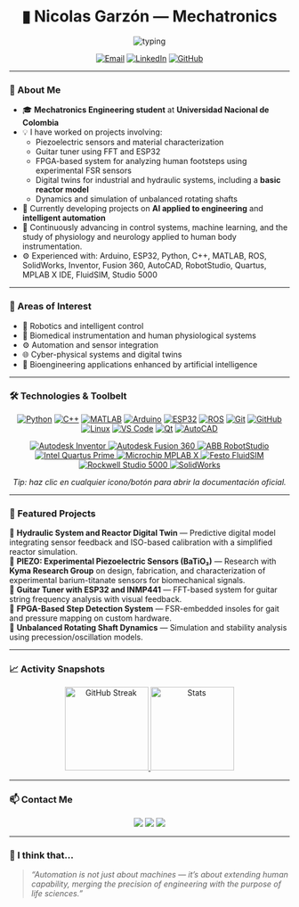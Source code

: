 <!-- PROFILE README — Nicolas-Eule -->
<h1 align="center">▮ Nicolas Garzón — Mechatronics </h1>

<!-- typing line -->
<p align="center">
  <img src="https://readme-typing-svg.demolab.com?font=JetBrains+Mono&weight=700&size=18&duration=2600&pause=900&color=00E5FF&center=true&vCenter=true&width=980&lines=Robotics+%7C+AI+for+Engineering+%7C+Biomedical+Instrumentation+%7C+Automation" alt="typing">
</p>

<p align="center">
  <a href="mailto:jngarzona@unal.edu.co"><img alt="Email" src="https://img.shields.io/badge/Contact-Email-D14836?style=flat&logo=gmail&logoColor=white"></a>
  <a href="https://www.linkedin.com/in/nicolas-garz%C3%B3n-acevedo-787238127/"><img alt="LinkedIn" src="https://img.shields.io/badge/LinkedIn-Nicol%C3%A1s%20Garz%C3%B3n-0A66C2?style=flat&logo=linkedin&logoColor=white"></a>
  <a href="https://github.com/Nicolas-Eule"><img alt="GitHub" src="https://img.shields.io/badge/GitHub-Nicolas--Eule-181717?style=flat&logo=github"></a>
</p>

---

### 🚀 About Me
- 🎓 **Mechatronics Engineering student** at **Universidad Nacional de Colombia**
- 💡 I have worked on projects involving:
  - Piezoelectric sensors and material characterization  
  - Guitar tuner using FFT and ESP32  
  - FPGA-based system for analyzing human footsteps using experimental FSR sensors  
  - Digital twins for industrial and hydraulic systems, including a **basic reactor model**  
  - Dynamics and simulation of unbalanced rotating shafts  
- 🔭 Currently developing projects on **AI applied to engineering** and **intelligent automation**
- 🌱 Continuously advancing in control systems, machine learning, and the study of physiology and neurology applied to human body instrumentation.
- ⚙️ Experienced with: Arduino, ESP32, Python, C++, MATLAB, ROS, SolidWorks, Inventor, Fusion 360, AutoCAD, RobotStudio, Quartus, MPLAB X IDE, FluidSIM, Studio 5000

---

### 🧠 Areas of Interest
- 🤖 Robotics and intelligent control  
- 🧩 Biomedical instrumentation and human physiological systems  
- ⚙️ Automation and sensor integration  
- 🌐 Cyber-physical systems and digital twins  
- 🧬 Bioengineering applications enhanced by artificial intelligence  

---

### 🛠️ Technologies & Toolbelt
<!-- Tip: cada icono abre la docs oficial correspondiente -->
<p align="center">
  <a href="https://docs.python.org/3/"><img title="Python Docs" alt="Python" src="https://skillicons.dev/icons?i=python"></a>
  <a href="https://en.cppreference.com/"><img title="C++ Reference" alt="C++" src="https://skillicons.dev/icons?i=cpp"></a>
  <a href="https://www.mathworks.com/products/matlab.html"><img title="MATLAB" alt="MATLAB" src="https://skillicons.dev/icons?i=matlab"></a>
  <a href="https://www.arduino.cc/"><img title="Arduino" alt="Arduino" src="https://skillicons.dev/icons?i=arduino"></a>
  <a href="https://www.espressif.com/en/products/socs/esp32"><img title="ESP32 (Espressif)" alt="ESP32" src="https://skillicons.dev/icons?i=raspberrypi"></a>
  <a href="https://www.ros.org/"><img title="ROS" alt="ROS" src="https://skillicons.dev/icons?i=ros"></a>
  <a href="https://git-scm.com/doc"><img title="Git Docs" alt="Git" src="https://skillicons.dev/icons?i=git"></a>
  <a href="https://docs.github.com/"><img title="GitHub Docs" alt="GitHub" src="https://skillicons.dev/icons?i=github"></a>
  <a href="https://www.kernel.org/"><img title="Linux" alt="Linux" src="https://skillicons.dev/icons?i=linux"></a>
  <a href="https://code.visualstudio.com/"><img title="VS Code" alt="VS Code" src="https://skillicons.dev/icons?i=vscode"></a>
  <a href="https://www.qt.io/"><img title="Qt" alt="Qt" src="https://skillicons.dev/icons?i=qt"></a>
  <a href="https://www.autodesk.com/products/autocad/overview"><img title="AutoCAD" alt="AutoCAD" src="https://skillicons.dev/icons?i=autocad"></a>
</p>

<!-- Botones para herramientas que no existen en skillicons -->
<p align="center">
  <a href="https://www.autodesk.com/products/inventor/overview">
    <img alt="Autodesk Inventor" src="https://img.shields.io/badge/Autodesk-Inventor-e67e22?style=for-the-badge&logo=autodesk&logoColor=white">
  </a>
  <a href="https://www.autodesk.com/products/fusion-360/overview">
    <img alt="Autodesk Fusion 360" src="https://img.shields.io/badge/Autodesk-Fusion%20360-f39c12?style=for-the-badge&logo=autodesk&logoColor=white">
  </a>
  <a href="https://new.abb.com/products/robotics/robotstudio">
    <img alt="ABB RobotStudio" src="https://img.shields.io/badge/ABB-RobotStudio-c0392b?style=for-the-badge&logo=abb&logoColor=white">
  </a>
  <a href="https://www.intel.com/content/www/us/en/software/programmable/quartus-prime/overview.html">
    <img alt="Intel Quartus Prime" src="https://img.shields.io/badge/Intel-Quartus%20Prime-0071c5?style=for-the-badge&logo=intel&logoColor=white">
  </a>
  <a href="https://www.microchip.com/en-us/tools-resources/develop/mplab-x-ide">
    <img alt="Microchip MPLAB X" src="https://img.shields.io/badge/Microchip-MPLAB%20X-d81b60?style=for-the-badge&logo=microchip&logoColor=white">
  </a>
  <a href="https://www.festo.com/es/es/c/products/software/fluid-sim-id_605237/">
    <img alt="Festo FluidSIM" src="https://img.shields.io/badge/Festo-FluidSIM-1e90ff?style=for-the-badge&logo=festo&logoColor=white">
  </a>
  <a href="https://www.rockwellautomation.com/en-us/products/software/factorytalk/designsuite/studio-5000.html">
    <img alt="Rockwell Studio 5000" src="https://img.shields.io/badge/Rockwell-Studio%205000-cc0000?style=for-the-badge&logo=rockwell-automation&logoColor=white">
  </a>
  <a href="https://www.solidworks.com/">
    <img alt="SolidWorks" src="https://img.shields.io/badge/Dassault-SOLIDWORKS-b11a1a?style=for-the-badge&logo=dassaultsystemes&logoColor=white">
  </a>
</p>

<p align="center">
  <em>Tip: haz clic en cualquier icono/botón para abrir la documentación oficial.</em>
</p>

---

### 🌟 Featured Projects
🔹 **Hydraulic System and Reactor Digital Twin** — Predictive digital model integrating sensor feedback and ISO-based calibration with a simplified reactor simulation.  
🔹 **PIEZO: Experimental Piezoelectric Sensors (BaTiO₃)** — Research with **Kyma Research Group** on design, fabrication, and characterization of experimental barium-titanate sensors for biomechanical signals.  
🔹 **Guitar Tuner with ESP32 and INMP441** — FFT-based system for guitar string frequency analysis with visual feedback.  
🔹 **FPGA-Based Step Detection System** — FSR-embedded insoles for gait and pressure mapping on custom hardware.  
🔹 **Unbalanced Rotating Shaft Dynamics** — Simulation and stability analysis using precession/oscillation models.

---

### 📈 Activity Snapshots
<p align="center">
  <a href="https://streak-stats.demolab.com?user=Nicolas-Eule">
    <img height="150" src="https://streak-stats.demolab.com?user=Nicolas-Eule&theme=tokyonight&hide_border=true" alt="GitHub Streak"/>
  </a>
  <a href="https://github-readme-stats.vercel.app/api?username=Nicolas-Eule">
    <img height="150" src="https://github-readme-stats.vercel.app/api?username=Nicolas-Eule&show_icons=true&theme=tokyonight&hide_title=true&hide_border=true" alt="Stats"/>
  </a>
</p>

---

### 📫 Contact Me
<p align="center">
  <a href="mailto:jngarzona@unal.edu.co"><img src="https://img.shields.io/badge/Email-D14836?style=for-the-badge&logo=gmail&logoColor=white"/></a>
  <a href="https://www.linkedin.com/in/nicolas-garz%C3%B3n-acevedo-787238127/"><img src="https://img.shields.io/badge/LinkedIn-Connect-0A66C2?style=for-the-badge&logo=linkedin&logoColor=white"/></a>
  <a href="https://github.com/Nicolas-Eule"><img src="https://img.shields.io/badge/GitHub-Follow-181717?style=for-the-badge&logo=github&logoColor=white"/></a>
</p>

---

### 🧩 I think that...
> *“Automation is not just about machines — it’s about extending human capability, merging the precision of engineering with the purpose of life sciences.”*
